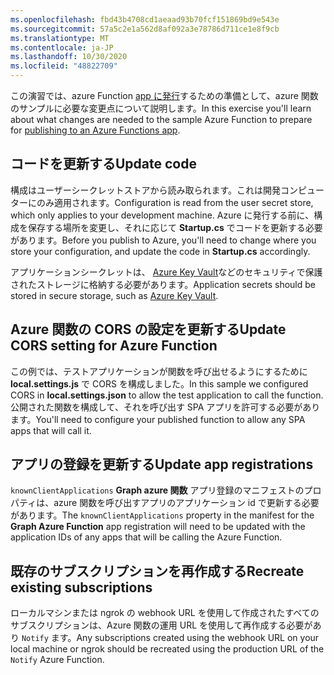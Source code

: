 ```yaml
---
ms.openlocfilehash: fbd43b4708cd1aeaad93b70fcf151869bd9e543e
ms.sourcegitcommit: 57a5c2e1a562d8af092a3e78786d711ce1e8f9cb
ms.translationtype: MT
ms.contentlocale: ja-JP
ms.lasthandoff: 10/30/2020
ms.locfileid: "48822709"
---
```

<!-- markdownlint-disable MD002 MD041 -->

<span data-ttu-id="6fb72-101">この演習では、azure Function [app に発行](https://docs.microsoft.com/azure/azure-functions/functions-run-local#publish)するための準備として、azure 関数のサンプルに必要な変更点について説明します。</span><span class="sxs-lookup"><span data-stu-id="6fb72-101">In this exercise you'll learn about what changes are needed to the sample Azure Function to prepare for [publishing to an Azure Functions app](https://docs.microsoft.com/azure/azure-functions/functions-run-local#publish).</span></span>

## <a name="update-code"></a><span data-ttu-id="6fb72-102">コードを更新する</span><span class="sxs-lookup"><span data-stu-id="6fb72-102">Update code</span></span>

<span data-ttu-id="6fb72-103">構成はユーザーシークレットストアから読み取られます。これは開発コンピューターにのみ適用されます。</span><span class="sxs-lookup"><span data-stu-id="6fb72-103">Configuration is read from the user secret store, which only applies to your development machine.</span></span> <span data-ttu-id="6fb72-104">Azure に発行する前に、構成を保存する場所を変更し、それに応じて **Startup.cs** でコードを更新する必要があります。</span><span class="sxs-lookup"><span data-stu-id="6fb72-104">Before you publish to Azure, you'll need to change where you store your configuration, and update the code in **Startup.cs** accordingly.</span></span>

<span data-ttu-id="6fb72-105">アプリケーションシークレットは、 [Azure Key Vault](https://docs.microsoft.com/azure/key-vault/general/overview)などのセキュリティで保護されたストレージに格納する必要があります。</span><span class="sxs-lookup"><span data-stu-id="6fb72-105">Application secrets should be stored in secure storage, such as [Azure Key Vault](https://docs.microsoft.com/azure/key-vault/general/overview).</span></span>

## <a name="update-cors-setting-for-azure-function"></a><span data-ttu-id="6fb72-106">Azure 関数の CORS の設定を更新する</span><span class="sxs-lookup"><span data-stu-id="6fb72-106">Update CORS setting for Azure Function</span></span>

<span data-ttu-id="6fb72-107">この例では、テストアプリケーションが関数を呼び出せるようにするために **local.settings.js** で CORS を構成しました。</span><span class="sxs-lookup"><span data-stu-id="6fb72-107">In this sample we configured CORS in **local.settings.json** to allow the test application to call the function.</span></span> <span data-ttu-id="6fb72-108">公開された関数を構成して、それを呼び出す SPA アプリを許可する必要があります。</span><span class="sxs-lookup"><span data-stu-id="6fb72-108">You'll need to configure your published function to allow any SPA apps that will call it.</span></span>

## <a name="update-app-registrations"></a><span data-ttu-id="6fb72-109">アプリの登録を更新する</span><span class="sxs-lookup"><span data-stu-id="6fb72-109">Update app registrations</span></span>

<span data-ttu-id="6fb72-110">`knownClientApplications` **Graph azure 関数** アプリ登録のマニフェストのプロパティは、azure 関数を呼び出すアプリのアプリケーション id で更新する必要があります。</span><span class="sxs-lookup"><span data-stu-id="6fb72-110">The  `knownClientApplications` property in the manifest for the **Graph Azure Function** app registration will need to be updated with the application IDs of any apps that will be calling the Azure Function.</span></span>

## <a name="recreate-existing-subscriptions"></a><span data-ttu-id="6fb72-111">既存のサブスクリプションを再作成する</span><span class="sxs-lookup"><span data-stu-id="6fb72-111">Recreate existing subscriptions</span></span>

<span data-ttu-id="6fb72-112">ローカルマシンまたは ngrok の webhook URL を使用して作成されたすべてのサブスクリプションは、Azure 関数の運用 URL を使用して再作成する必要があり `Notify` ます。</span><span class="sxs-lookup"><span data-stu-id="6fb72-112">Any subscriptions created using the webhook URL on your local machine or ngrok should be recreated using the production URL of the `Notify` Azure Function.</span></span>

